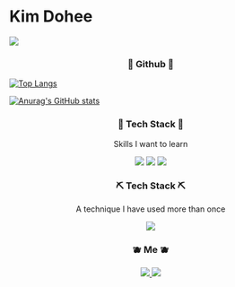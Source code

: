 # Kim Dohee 

<img src="https://capsule-render.vercel.app/api?type=waving&color=BDBDC8&height=150&text=Dohee%20Github&fontSize=70&section=header" />

<h3 align="center">🍒 Github 🍒</h3>

[![Top Langs](https://github-readme-stats.vercel.app/api/top-langs/?username=doxh7x)](https://github.com/anuraghazra/github-readme-stats)

[![Anurag's GitHub stats](https://github-readme-stats.vercel.app/api?username=doxh7x)](https://github.com/anuraghazra/github-readme-stats)

<p align="center"> </p>

<p align="center">

<h3 align="center">🔨 Tech Stack 🔨</h3>

<p align="center"> Skills I want to learn </p>

<div align="center">
  <img src="https://img.shields.io/badge/Java-007396?style=flat-square&logo=java&logoColor=white"/>
  <img src="https://img.shields.io/badge/C++-00599C?style=flat-square&logo=c%2B%2B&logoColor=white"/>
  <img src="https://img.shields.io/badge/C-A8B9CC?style=flat-square&logo=c&logoColor=white"/>
</div>


<h3 align="center">⛏️ Tech Stack ⛏️ </h3>

<p align="center"> A technique I have used more than once </p>

<div align="center">
  <img src="https://img.shields.io/badge/Python-3776AB?style=flat-square&logo=python&logoColor=white"/>
</div>

<h3 align="center">🫐 Me 🫐</h3>

<p align="center">  </p>

<p align="center">
  
<div align="center">
  <a href="https://instagram.com/doxh7x" target="_blank">
  <img src="https://img.shields.io/badge/Instagram-E4405F?style=flat-square&logo=instagram&logoColor=white"/>
    <a href="mailto:dohuizxcv@gmail.com">
  <img src="https://img.shields.io/badge/Gmail-D14836?style=flat-square&logo=gmail&logoColor=white"/>
</div>






<!--
**doxh7x/doxh7x** is a ✨ _special_ ✨ repository because its `README.md` (this file) appears on your GitHub profile.

Here are some ideas to get you started:

- 🔭 I’m currently working on ...
- 🌱 I’m currently learning ...
- 👯 I’m looking to collaborate on ...
- 🤔 I’m looking for help with ...
- 💬 Ask me about ...
- 📫 How to reach me: ...
- 😄 Pronouns: ...
- ⚡ Fun fact: ...
-->
